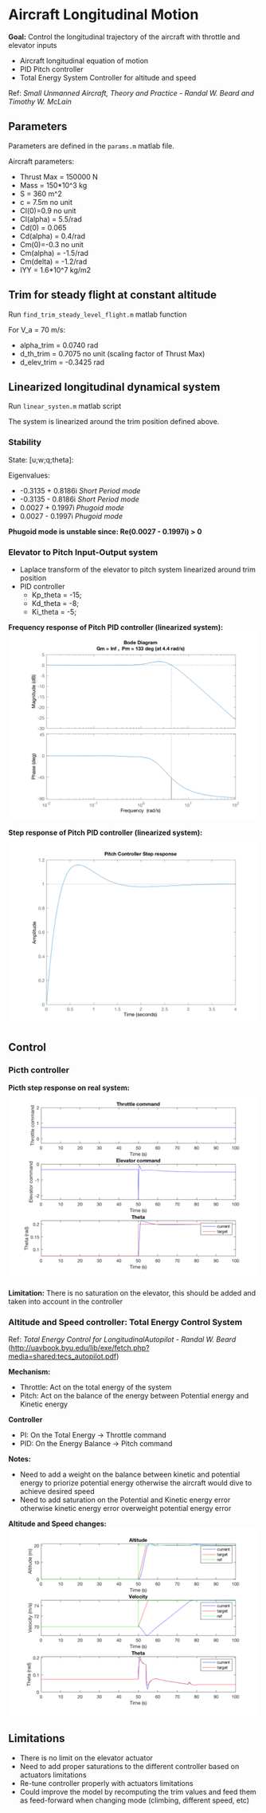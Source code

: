 # Aircraft Longitudinal Motion

**Goal:** Control the longitudinal trajectory of the aircraft with throttle and elevator inputs

- Aircraft longitudinal equation of motion
- PID Pitch controller
- Total Energy System Controller for altitude and speed

Ref: *Small Unmanned Aircraft, Theory and Practice - Randal W. Beard and Timothy W. McLain*

## Parameters

Parameters are defined in the `params.m` matlab file.

Aircraft parameters:

- Thrust Max = 150000 N
- Mass = 150\*10^3 kg
- S = 360 m^2
- c = 7.5m no unit
- Cl(0)=0.9 no unit
- Cl(alpha) = 5.5/rad
- Cd(0) = 0.065
- Cd(alpha) = 0.4/rad
- Cm(0)=-0.3 no unit
- Cm(alpha) = -1.5/rad
- Cm(delta) = -1.2/rad
- IYY = 1.6\*10^7 kg/m2

## Trim for steady flight at constant altitude

Run `find_trim_steady_level_flight.m` matlab function

For V_a = 70 m/s:

- alpha_trim = 0.0740 rad
- d_th_trim = 0.7075 no unit (scaling factor of Thrust Max)
- d_elev_trim = -0.3425 rad

## Linearized longitudinal dynamical system

Run `linear_systen.m` matlab script

The system is linearized around the trim position defined above.

### Stability

State: [u;w;q;theta]:

Eigenvalues:

- -0.3135 + 0.8186i  *Short Period mode*
- -0.3135 - 0.8186i *Short Period mode*
- 0.0027 + 0.1997i *Phugoid mode*
- 0.0027 - 0.1997i *Phugoid mode*

**Phugoid mode is unstable since: Re(0.0027 - 0.1997i) > 0**

### Elevator to Pitch Input-Output system

- Laplace transform of the elevator to pitch system linearized around trim position
- PID controller
    - Kp_theta = -15;
    - Kd_theta = -8;
    - Ki_theta = -5;

**Frequency response of Pitch PID controller (linearized system):**
![alt text](images/PID_pitch_linear_bode.png)

**Step response of Pitch PID controller (linearized system):**
![alt text](images/PID_pitch_linear_step.png)

## Control

### Picth controller

**Picth step response on real system:**
![alt text](images/PID_pitch_real.png)

**Limitation:** There is no saturation on the elevator, this should be added and taken into account in the controller

### Altitude and Speed controller: Total Energy Control System

Ref: *Total Energy Control for LongitudinalAutopilot - Randal W. Beard* (http://uavbook.byu.edu/lib/exe/fetch.php?media=shared:tecs_autopilot.pdf)

**Mechanism:**

- Throttle: Act on the total energy of the system
- Pitch: Act on the balance of the energy between Potential energy and Kinetic energy

**Controller**

- PI: On the Total Energy -> Throttle command
- PID: On the Energy Balance -> Pitch command

**Notes:**

- Need to add a weight on the balance between kinetic and potential energy to priorize potential energy otherwise the aircraft would dive to achieve desired speed
- Need to add saturation on the Potential and Kinetic energy error otherwise kinetic energy error overweight potential energy error

**Altitude and Speed changes:**
![alt text](images/TECS_alt_speed.png)

## Limitations

- There is no limit on the elevator actuator
- Need to add proper saturations to the different controller based on actuators limitations
- Re-tune controller properly with actuators limitations
- Could improve the model by recomputing the trim values and feed them as feed-forward when changing mode (climbing, different speed, etc)
